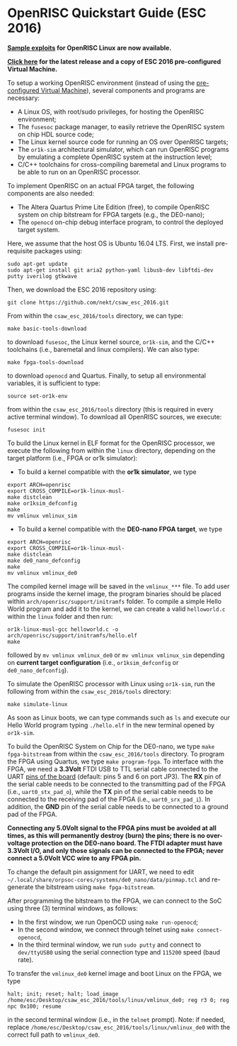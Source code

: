 OpenRISC Quickstart Guide (ESC 2016)
====================================

**[Sample exploits](tools/exploits) for OpenRISC Linux are now available.**

**[Click here](https://github.com/nekt/csaw_esc_2016/releases/latest) for the latest release and a copy of ESC 2016 pre-configured Virtual Machine.**

To setup a working OpenRISC environment (instead of using the [pre-configured Virtual Machine](http://tinyurl.com/csaw-esc16-vm)), several components and programs are necessary:
-   A Linux OS, with root/sudo privileges, for hosting the OpenRISC environment;
-   The `fusesoc` package manager, to easily retrieve the OpenRISC system on chip HDL source code;
-   The Linux kernel source code for running an OS over OpenRISC targets;
-   The `or1k-sim` architectural simulator, which can run OpenRISC programs by emulating a complete OpenRISC system at the instruction level;
-   C/C++ toolchains for cross-compiling baremetal and Linux programs to be able to run on an OpenRISC processor.

To implement OpenRISC on an actual FPGA target, the following components are also needed:
-   The Altera Quartus Prime Lite Edition (free), to compile OpenRISC system on chip bitstream for FPGA targets (e.g., the DE0-nano);
-   The `openocd` on-chip debug interface program, to control the deployed target system.

Here, we assume that the host OS is Ubuntu 16.04 LTS. First, we install pre-requisite packages using:
```Shell
sudo apt-get update
sudo apt-get install git aria2 python-yaml libusb-dev libftdi-dev putty iverilog gtkwave
```
Then, we download the ESC 2016 repository using:
```Shell
git clone https://github.com/nekt/csaw_esc_2016.git
```
From within the `csaw_esc_2016/tools` directory, we can type:
```Shell
make basic-tools-download
```
to download `fusesoc`, the Linux kernel source, `or1k-sim`, and the C/C++ toolchains (i.e., baremetal and linux compilers). We can also type:
```Shell
make fpga-tools-download
```
to download `openocd` and Quartus. Finally, to setup all environmental variables, it is sufficient to type:
```Shell
source set-or1k-env
```
from within the `csaw_esc_2016/tools` directory (this is required in every active terminal window). To download all OpenRISC sources, we execute:
```Shell
fusesoc init
```

To build the Linux kernel in ELF format for the OpenRISC processor, we execute the following from within the `linux` directory, depending on the target platform (i.e., FPGA or or1k simulator):
-   To build a kernel compatible with the **or1k simulator**, we type
```Shell
export ARCH=openrisc
export CROSS_COMPILE=or1k-linux-musl-
make distclean
make or1ksim_defconfig
make
mv vmlinux vmlinux_sim
```
-   To build a kernel compatible with the **DE0-nano FPGA target**, we type
```Shell
export ARCH=openrisc
export CROSS_COMPILE=or1k-linux-musl-
make distclean
make de0_nano_defconfig
make
mv vmlinux vmlinux_de0
```
The compiled kernel image will be saved in the `vmlinux_***` file. To add user programs inside the kernel image, the program binaries should be placed within `arch/openrisc/support/initramfs` folder. To compile a simple Hello World program and add it to the kernel, we can create a valid `helloworld.c` within the `linux` folder and then run:
```Shell
or1k-linux-musl-gcc helloworld.c -o arch/openrisc/support/initramfs/hello.elf
make
```
followed by `mv vmlinux vmlinux_de0` or `mv vmlinux vmlinux_sim` depending on **current target configuration** (i.e., `or1ksim_defconfig` or `de0_nano_defconfig`).

To simulate the OpenRISC processor with Linux using `or1k-sim`, run the following from within the `csaw_esc_2016/tools` directory:
```Shell
make simulate-linux
```
As soon as Linux boots, we can type commands such as `ls` and execute our Hello World program typing `./hello.elf` in the new terminal opened by `or1k-sim`.

To build the OpenRISC System on Chip for the DE0-nano, we type `make fpga-bitstream` from within the `csaw_esc_2016/tools` directory. To program the FPGA using Quartus, we type `make program-fpga`. To interface with the FPGA, we need a **3.3Volt** FTDI USB to TTL serial cable connected to the UART [pins of the board](https://sites.google.com/site/fpgaandco/de0-nano-pinout) (default: pins 5 and 6 on port JP3). The **RX** pin of the serial cable needs to be connected to the transmitting pad of the FPGA (i.e., `uart0_stx_pad_o`), while the **TX** pin of the serial cable needs to be connected to the receiving pad of the FPGA (i.e., `uart0_srx_pad_i`). In addition, the **GND** pin of the serial cable needs to be connected to a ground pad of the FPGA.

**Connecting any 5.0Volt signal to the FPGA pins must be avoided at all times, as this will permanently destroy (burn) the pins; there is no over-voltage protection on the DE0-nano board. The FTDI adapter must have 3.3Volt I/O, and only those signals can be connected to the FPGA; never connect a 5.0Volt VCC wire to any FPGA pin.** 

To change the default pin assignment for UART, we need to edit `~/.local/share/orpsoc-cores/systems/de0_nano/data/pinmap.tcl` and re-generate the bitstream using `make fpga-bitstream`.

After programming the bitstream to the FPGA, we can connect to the SoC using three (3) terminal windows, as follows: 
-   In the first window, we run OpenOCD using `make run-openocd`; 
-   In the second window, we connect through telnet using `make connect-openocd`, 
-   In the third terminal window, we run `sudo putty` and connect to `dev/ttyUSB0` using the serial connection type and `115200` speed (baud rate). 

To transfer the `vmlinux_de0` kernel image and boot Linux on the FPGA, we type 
```Shell
halt; init; reset; halt; load_image /home/esc/Desktop/csaw_esc_2016/tools/linux/vmlinux_de0; reg r3 0; reg npc 0x100; resume
``` 
in the second terminal window (i.e., in the `telnet` prompt). Note: if needed, replace `/home/esc/Desktop/csaw_esc_2016/tools/linux/vmlinux_de0` with the correct full path to `vmlinux_de0`.